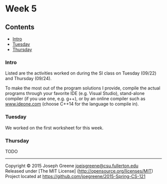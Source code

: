 # Week 5

## Contents
- [Intro](#intro)
- [Tuesday](#tuesday)
- [Thursday](#thursday)
    
### Intro
Listed are the activities worked on during the SI class on Tuesday (09/22) and Thursday (09/24).

To make the most out of the program solutions I provide, compile the actual programs through your 
favorite IDE (e.g. Visual Studio), stand-alone compiler (if you use one, e.g. g++), or by an 
online compiler such as www.ideone.com (choose C++14 for the language to compile in).

### Tuesday
We worked on the first worksheet for this week.

### Thursday
TODO

-------------------------------------------------------------------------------

Copyright &copy; 2015 Joseph Greene <joeisgreene@csu.fullerton.edu>  
Released under [The MIT License] (http://opensource.org/licenses/MIT)  
Project located at <https://github.com/joegreene/2015-Spring-CS-121>
